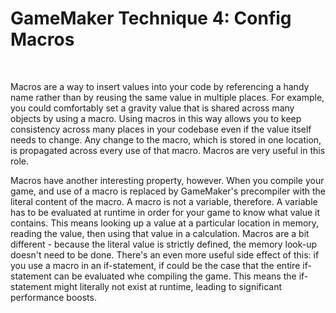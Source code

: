 # GameMaker Technique 4: Config Macros

&nbsp;

Macros are a way to insert values into your code by referencing a handy name rather than by reusing the same value in multiple places. For example, you could comfortably set a gravity value that is shared across many objects by using a macro. Using macros in this way allows you to keep consistency across many places in your codebase even if the value itself needs to change. Any change to the macro, which is stored in one location, is propagated across every use of that macro. Macros are very useful in this role.

Macros have another interesting property, however. When you compile your game, and use of a macro is replaced by GameMaker's precompiler with the literal content of the macro. A macro is not a variable, therefore. A variable has to be evaluated at runtime in order for your game to know what value it contains. This means looking up a value at a particular location in memory, reading the value, then using that value in a calculation. Macros are a bit different - because the literal value is strictly defined, the memory look-up doesn't need to be done. There's an even more useful side effect of this: if you use a macro in an if-statement, if could be the case that the entire if-statement can be evaluated whe compiling the game. This means the if-statement might literally not exist at runtime, leading to significant performance boosts.

